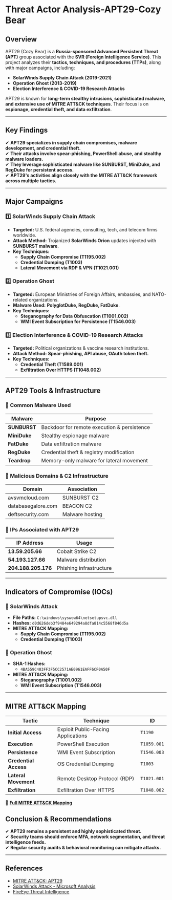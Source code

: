 # Threat Actor Analysis-APT29-Cozy Bear


## Overview

APT29 (Cozy Bear) is a **Russia-sponsored Advanced Persistent Threat (APT)** group associated with the **SVR (Foreign Intelligence Service)**. This project analyzes their **tactics, techniques, and procedures (TTPs)**, along with major campaigns, including:

- **SolarWinds Supply Chain Attack (2019-2021)**
- **Operation Ghost (2013-2019)**
- **Election Interference & COVID-19 Research Attacks**

APT29 is known for **long-term stealthy intrusions, sophisticated malware, and extensive use of MITRE ATT&CK techniques**. Their focus is on **espionage, credential theft, and data exfiltration**.

---

## Key Findings
✔ **APT29 specializes in supply chain compromises, malware development, and credential theft.**  
✔ **Their attacks involve spear-phishing, PowerShell abuse, and stealthy malware loaders.**  
✔ **They leverage sophisticated malware like SUNBURST, MiniDuke, and RegDuke for persistent access.**  
✔ **APT29's activities align closely with the MITRE ATT&CK framework across multiple tactics.**  

---

## **Major Campaigns**

### **1️⃣ SolarWinds Supply Chain Attack**
- **Targeted:** U.S. federal agencies, consulting, tech, and telecom firms worldwide.
- **Attack Method:** Trojanized **SolarWinds Orion** updates injected with **SUNBURST malware**.
- **Key Techniques:**  
  - **Supply Chain Compromise (T1195.002)**
  - **Credential Dumping (T1003)**
  - **Lateral Movement via RDP & VPN (T1021.001)**

### **2️⃣ Operation Ghost**
- **Targeted:** European Ministries of Foreign Affairs, embassies, and NATO-related organizations.
- **Malware Used:** **PolyglotDuke, RegDuke, FatDuke**.
- **Key Techniques:**  
  - **Steganography for Data Obfuscation (T1001.002)**
  - **WMI Event Subscription for Persistence (T1546.003)**

### **3️⃣ Election Interference & COVID-19 Research Attacks**
- **Targeted:** Political organizations & vaccine research institutions.
- **Attack Method:** **Spear-phishing, API abuse, OAuth token theft.**
- **Key Techniques:**  
  - **Credential Theft (T1589.001)**
  - **Exfiltration Over HTTPS (T1048.002)**

---

## **APT29 Tools & Infrastructure**

### **🔹 Common Malware Used**
| Malware | Purpose |
|---------|---------|
| **SUNBURST** | Backdoor for remote execution & persistence |
| **MiniDuke** | Stealthy espionage malware |
| **FatDuke** | Data exfiltration malware |
| **RegDuke** | Credential theft & registry modification |
| **Teardrop** | Memory-only malware for lateral movement |

### **🔹 Malicious Domains & C2 Infrastructure**
| Domain | Association |
|--------|------------|
| avsvmcloud.com | SUNBURST C2 |
| databasegalore.com | BEACON C2 |
| deftsecurity.com | Malware hosting |

### **🔹 IPs Associated with APT29**
| IP Address | Usage |
|------------|-------|
| **13.59.205.66** | Cobalt Strike C2 |
| **54.193.127.66** | Malware distribution |
| **204.188.205.176** | Phishing infrastructure |

---

## **Indicators of Compromise (IOCs)**

### **🔹 SolarWinds Attack**
- **File Paths:** `C:\windows\syswow64\netsetupsvc.dll`
- **Hashes:** `d0d626deb3f9484e649294a8dfa814c5568f846d5a`
- **MITRE ATT&CK Mapping:**
  - **Supply Chain Compromise (T1195.002)**
  - **Credential Dumping (T1003)**

### **🔹 Operation Ghost**
- **SHA-1 Hashes:**  
  - `4BA559C403FF3F5CC2571AE0961EAFF6CF0A50F`
- **MITRE ATT&CK Mapping:**  
  - **Steganography (T1001.002)**
  - **WMI Event Subscription (T1546.003)**

---

## **MITRE ATT&CK Mapping**

| Tactic | Technique | ID |
|--------|-----------|----|
| **Initial Access** | Exploit Public-Facing Applications | `T1190` |
| **Execution** | PowerShell Execution | `T1059.001` |
| **Persistence** | WMI Event Subscription | `T1546.003` |
| **Credential Access** | OS Credential Dumping | `T1003` |
| **Lateral Movement** | Remote Desktop Protocol (RDP) | `T1021.001` |
| **Exfiltration** | Exfiltration Over HTTPS | `T1048.002` |

📖 **[Full MITRE ATT&CK Mapping](https://attack.mitre.org/groups/G0016)**



## **Conclusion & Recommendations**
✔ **APT29 remains a persistent and highly sophisticated threat.**  
✔ **Security teams should enforce MFA, network segmentation, and threat intelligence feeds.**  
✔ **Regular security audits & behavioral monitoring can mitigate attacks.**  

---

## **References**
- [MITRE ATT&CK: APT29](https://attack.mitre.org/groups/G0016)
- [SolarWinds Attack - Microsoft Analysis](https://www.microsoft.com/security/blog/2020/12/14)
- [FireEye Threat Intelligence](https://www.fireeye.com/blog)



